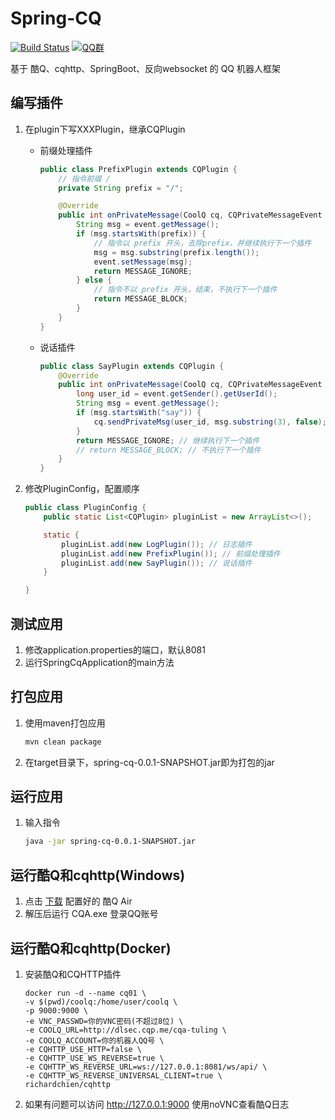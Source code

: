 # Spring-CQ
[![Build Status](https://travis-ci.org/lz1998/spring-cq.png)](https://travis-ci.org/lz1998/spring-cq)
[![QQ群](https://img.shields.io/static/v1?label=QQ%E7%BE%A4&message=335783090&color=blue)](https://jq.qq.com/?_wv=1027&k=5BKAROL)

基于 酷Q、cqhttp、SpringBoot、反向websocket 的 QQ 机器人框架

## 编写插件
1. 在plugin下写XXXPlugin，继承CQPlugin  
    - 前缀处理插件
        ```java
        public class PrefixPlugin extends CQPlugin {
            // 指令前缀 /
            private String prefix = "/";
        
            @Override
            public int onPrivateMessage(CoolQ cq, CQPrivateMessageEvent event) {
                String msg = event.getMessage();
                if (msg.startsWith(prefix)) {
                    // 指令以 prefix 开头，去除prefix，并继续执行下一个插件
                    msg = msg.substring(prefix.length());
                    event.setMessage(msg);
                    return MESSAGE_IGNORE;
                } else {
                    // 指令不以 prefix 开头，结束，不执行下一个插件
                    return MESSAGE_BLOCK;
                }
            }
        }
        ```

    - 说话插件
        ```java
        public class SayPlugin extends CQPlugin {
            @Override
            public int onPrivateMessage(CoolQ cq, CQPrivateMessageEvent event) {
                long user_id = event.getSender().getUserId();
                String msg = event.getMessage();
                if (msg.startsWith("say")) {
                    cq.sendPrivateMsg(user_id, msg.substring(3), false);
                }
                return MESSAGE_IGNORE; // 继续执行下一个插件
                // return MESSAGE_BLOCK; // 不执行下一个插件
            }
        }
        ```

2. 修改PluginConfig，配置顺序
    ```java
    public class PluginConfig {
        public static List<CQPlugin> pluginList = new ArrayList<>();
    
        static {
            pluginList.add(new LogPlugin()); // 日志插件
            pluginList.add(new PrefixPlugin()); // 前缀处理插件
            pluginList.add(new SayPlugin()); // 说话插件
        }
    
    }
    ```



    
## 测试应用
1. 修改application.properties的端口，默认8081
2. 运行SpringCqApplication的main方法

## 打包应用
1. 使用maven打包应用
    ```bash
    mvn clean package
    ```
2. 在target目录下，spring-cq-0.0.1-SNAPSHOT.jar即为打包的jar

## 运行应用
1. 输入指令
    ```bash
    java -jar spring-cq-0.0.1-SNAPSHOT.jar
    ```

## 运行酷Q和cqhttp(Windows)
1. 点击 [下载](http://cq.lz1998.xin/CQA.zip) 配置好的 酷Q Air 
2. 解压后运行 CQA.exe 登录QQ账号 


## 运行酷Q和cqhttp(Docker)
1. 安装酷Q和CQHTTP插件
    ```shell
    docker run -d --name cq01 \
    -v $(pwd)/coolq:/home/user/coolq \
    -p 9000:9000 \
    -e VNC_PASSWD=你的VNC密码(不超过8位) \
    -e COOLQ_URL=http://dlsec.cqp.me/cqa-tuling \
    -e COOLQ_ACCOUNT=你的机器人QQ号 \
    -e CQHTTP_USE_HTTP=false \
    -e CQHTTP_USE_WS_REVERSE=true \
    -e CQHTTP_WS_REVERSE_URL=ws://127.0.0.1:8081/ws/api/ \
    -e CQHTTP_WS_REVERSE_UNIVERSAL_CLIENT=true \
    richardchien/cqhttp
    ```
2. 如果有问题可以访问 http://127.0.0.1:9000 使用noVNC查看酷Q日志